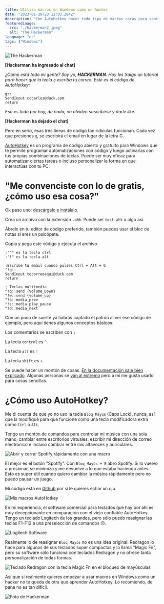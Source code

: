 ```yaml
---
title: Utiliza macros en Windows como un hacker
date: "2023-01-10T20:12:03.284Z"
description: "Con AutoHotkey hacer todo tipo de macros raras para controlar tu PC es super fácil"
featuredimage:
  src: "./hackerman2.jpeg"
  alt: "The Hackerman"
language: "es"
tags: ["Windows"]
---
```

![The Hackerman](./hackerman2.jpeg)


**[Hackerman ha ingresado al chat]**

_¿Cómo está todo mi gente? Soy yo, **HACKERMAN**. Hoy les traigo un tutorial para hacer que la tecla ``g`` escriba tu correo. Este es el código de AutoHotkey:_

```
g::
SendInput cccarlos@duck.com
return
```

_Eso es todo por hoy, de nada, no olviden suscribirse y darle like._

**[Hackerman ha dejado el chat]**

Pero en serio, esas tres líneas de código tan ridículas funcionan. Cada vez que presiones ``g``, se escribirá el email en lugar de la letra G.

[AutoHotkey](https://www.autohotkey.com/) es un programa de código abierto y gratuito para Windows que te permite programar automatizaciones con código y luego activarlas con tus propias combinaciones de teclas. Puede ser muy eficaz para automatizar ciertas tareas o incluso personalizar la forma en que interactúas con tu PC.

# "Me convenciste con lo de gratis, ¿cómo uso esa cosa?"

Ok paso uno: [descárgalo e instálalo](https://www.autohotkey.com/).

Crea un archivo con la extensión ``.ahk``. Puede ser ``test.ahk`` o algo así.

Ábrelo en tu editor de código preferido, también puedes usar el bloc de notas si eres un psicópata.

Copia y pega este código y ejecuta el archivo.

```
;"^" es la tecla ctrl
;"!" es la tecla alt

;Escribe tu email cuando pulses Ctrl + Alt + G
^!g::
SendInput tocorreoaqui@duck.com
return

; Teclas multimedia
^!q::send {Volume_Down}
^!w::send {volume_up}
^!a::media_prev
^!s::media_play_pause
^!d::media_next
```

Con un poco de suerte ya habrás captado el patrón al ver ese código de ejemplo, pero aquí tienes algunos conceptos básicos: 

Los comentarios se escriben con ``;``

La tecla `control` es ``^``.

La tecla `alt` es ``!``

La tecla `shift` es ``+``.

Se puede hacer un montón de cosas. [En la documentación sale bien explicado](https://www.autohotkey.com/docs/v2/Hotkeys.htm). Algunas personas se [van al extremo](https://www.youtube.com/watch?v=Arn8ExQ2Gjg) pero a mi me gusta usarlo para cosas sencillas.

# ¿Cómo uso AutoHotkey?

Me di cuenta de que yo no uso la tecla ``Bloq Mayús`` (Caps Lock),  nunca, así que la modifiqué para que funcione como una tecla modificadora extra como ``Ctrl`` o ``Alt``.

Tengo un montón de comandos para controlar mi música con una sola mano, cambiar entre escritorios virtuales, escribir mi dirección de correo electrónico e incluso cambiar entre mis altavoces y auriculares.

![Abrir y cerrar Spotify rápidamente con una macro](./spotifys.gif)

El mejor es el botón "Spotify". Con ``Bloq Mayús + E`` abro Spotify. Si lo vuelvo a presionar, se minimiza y me devuelve a lo que estaba haciendo antes. Esto es super útil cuando quiero cambiar la música rápidamente pero no puedo pausar un juego.

Mi código está en [Github](https://github.com/carlos815/bloq-mayus-puyed) por si le quieres echar un ojo.

![Mis macros AutoHotkey](./keys.png)

En mi experiencia, el software comercial para teclados que hay por ahí es muy decepcionante en comparación con el viejo confiable AutoHotkey. Tengo un teclado Logitech de los grandes, pero sólo puedo reasignar las teclas F1-F12 a una preselección de comandos ☹. 

![Logitech Software](./logitech.png)

Realmente lo de reasignar ``Bloq Mayús`` no es una idea original. Redragon lo hace para algunos de sus teclados super compactos y lo llama "Magic Fn", pero su software sólo funciona con teclados Redragon y no ofrece tanta personalización de todas formas.

![Teclado Redragon con la tecla Magic Fn en el bloqueo de mayúsculas](./redragon.png)

Así que si realmente quieres empezar a usar macros en Windows como un hacker no te queda de otra que aprender AutoHotkey. Lo recomiendo, de pana no es tan difícil.

![Foto de Hackerman](./hackerman.webp)










